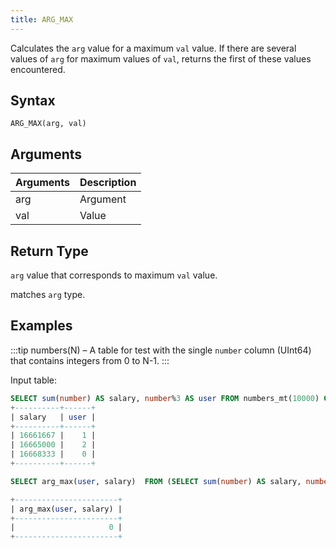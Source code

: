 ```yaml
---
title: ARG_MAX
---
```


Calculates the `arg` value for a maximum `val` value. If there are several values of `arg` for maximum values of `val`, returns the first of these values encountered.

## Syntax

```
ARG_MAX(arg, val)
```

## Arguments

| Arguments | Description |
| --------- | ----------- |
| arg       | Argument    |
| val       | Value       |

## Return Type

`arg` value that corresponds to maximum `val` value.

 matches `arg` type.

## Examples

:::tip numbers(N) – A table for test with the single `number` column (UInt64) that contains integers from 0 to N-1. :::

Input table:

```sql
SELECT sum(number) AS salary, number%3 AS user FROM numbers_mt(10000) GROUP BY user ORDER BY salary ASC;
+----------+------+
| salary   | user |
+----------+------+
| 16661667 |    1 |
| 16665000 |    2 |
| 16668333 |    0 |
+----------+------+
```

```sql
SELECT arg_max(user, salary)  FROM (SELECT sum(number) AS salary, number%3 AS user FROM numbers_mt(10000) GROUP BY user);

+-----------------------+
| arg_max(user, salary) |
+-----------------------+
|                     0 |
+-----------------------+

```

